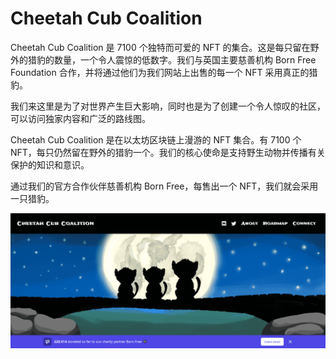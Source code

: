 # Cheetah Cub Coalition

Cheetah Cub Coalition 是 7100 个独特而可爱的 NFT 的集合。这是每只留在野外的猎豹的数量，一个令人震惊的低数字。我们与英国主要慈善机构 Born Free Foundation 合作，并将通过他们为我们网站上出售的每一个 NFT 采用真正的猎豹。

我们来这里是为了对世界产生巨大影响，同时也是为了创建一个令人惊叹的社区，可以访问独家内容和广泛的路线图。

Cheetah Cub Coalition 是在以太坊区块链上漫游的 NFT 集合。有 7100 个 NFT，每只仍然留在野外的猎豹一个。我们的核心使命是支持野生动物并传播有关保护的知识和意识。

通过我们的官方合作伙伴慈善机构 Born Free，每售出一个 NFT，我们就会采用一只猎豹。

![nft](76543_new.png)
